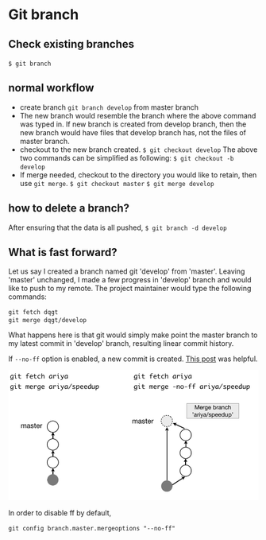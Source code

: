 # Git branch

## Check existing branches
`$ git branch`

## normal workflow
* create branch `git branch develop` from master branch
* The new branch would resemble the branch where the above command was typed in. If new branch is created from develop branch, then the new branch would have files that develop branch has, not the files of master branch.
* checkout to the new branch created.
    `$ git checkout develop`
    The above two commands can be simplified as following:
    `$ git checkout -b develop`
* If merge needed, checkout to the directory you would like to retain, then use `git merge`.
    `$ git checkout master`
    `$ git merge develop`

## how to delete a branch?
After ensuring that the data is all pushed,
`$ git branch -d develop`

## What is fast forward?
Let us say I created a branch named git 'develop' from 'master'.
Leaving 'master' unchanged, I made a few progress in 'develop' branch and would like to push to my remote.
The project maintainer would type the following commands:
```
git fetch dqgt
git merge dqgt/develop
```
What happens here is that git would simply make point the master branch to my latest commit in 'develop' branch, resulting linear commit history.

If `--no-ff` option is enabled, a new commit is created.
[This post](https://ariya.io/2013/09/fast-forward-git-merge) was helpful.


![ff](./resources/fastforward.png)

In order to disable ff by default,
```
git config branch.master.mergeoptions "--no-ff"
```









